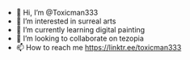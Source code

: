 - 👋 Hi, I’m @Toxicman333
- 👀 I’m interested in surreal arts
- 🌱 I’m currently learning digital painting
- 💞️ I’m looking to collaborate on tezopia
- 📫 How to reach me https://linktr.ee/toxicman333

<!---
Toxicman333/Toxicman333 is a ✨ special ✨ repository because its `README.md` (this file) appears on your GitHub profile.
You can click the Preview link to take a look at your changes.
--->
